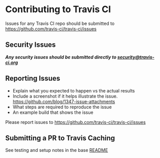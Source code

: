 # Contributing to Travis CI

Issues for any Travis CI repo should be submitted to https://github.com/travis-ci/travis-ci/issues

## Security Issues

***Any security issues should be submitted directly to [security@travis-ci.org](mailto:security@travis-ci.org)***

## Reporting Issues

- Explain what you expected to happen vs the actual results
- Include a screenshot if it helps illustrate the issue. https://github.com/blog/1347-issue-attachments
- What steps are required to reproduce the issue
- An example build that shows the issue

Please report issues to https://github.com/travis-ci/travis-ci/issues

## Submitting a PR to Travis Caching

See testing and setup notes in the base [README](https://github.com/travis-ci/travis-caching)
